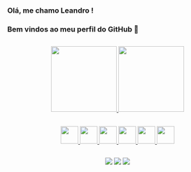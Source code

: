 ### Olá, me chamo Leandro !
### Bem vindos ao meu perfil do GitHub 👋 

 ##
 
<div align="center">
 
 
<a href="https://github.com/LEANDROMAIERO">
<img height="150em" src="https://github-readme-stats.vercel.app/api?username=LEANDROMAIERO&show_icons=true&theme=radical&include_all_commits=true&count_private=true"/>
<img height="150em" src="https://github-readme-stats.vercel.app/api/top-langs/?username=LEANDROMAIERO&layout=compact&langs_count=7&theme=radical"/> 
</div>

<!--  
![Snake animation](https://github.com/LEANDROMAIERO/LEANDROMAIERO/blob/output/github-contribution-grid-snake.svg) -->
 
##
 
  <div align="center">
  <img src="https://cdn.jsdelivr.net/gh/devicons/devicon/icons/javascript/javascript-original.svg" width="40" height="40" />
  <img src="https://cdn.jsdelivr.net/gh/devicons/devicon/icons/typescript/typescript-original.svg" width="40" height="40"/>
  <img src="https://cdn.jsdelivr.net/gh/devicons/devicon/icons/react/react-original.svg"  width="40" height="40"/>
  <img src="https://cdn.jsdelivr.net/gh/devicons/devicon/icons/html5/html5-original.svg" width="40" height="40"/>
  <img src="https://cdn.jsdelivr.net/gh/devicons/devicon/icons/css3/css3-original.svg" width="40" height"40"/>
  <img src="https://cdn.jsdelivr.net/gh/devicons/devicon/icons/git/git-original.svg"  width="40" height"40"/>
  </div>

## 

<div align="center">
<a href = "mailto:leandrogmaiero@gmail.com"><img src="https://img.shields.io/badge/-Gmail-%23333?style=for-the-badge&logo=gmail&logoColor=white" target="_blank"></a>
<a href="https://www.linkedin.com/in/leandro-g-maiero/" target="_blank"><img src="https://img.shields.io/badge/-LinkedIn-%230077B5?style=for-the-badge&logo=linkedin&logoColor=white" target="_blank"></a>
<!-- <a href="https://www.instagram.com/leandromaiero/" target="_blank"><img src="https://img.shields.io/badge/-Instagram-%23E4405F?style=for-the-badge&logo=instagram&logoColor=white" target="_blank"></a> -->
<a href="https://discord.gg/DTfvUHYRR9" target="_blank"><img src="https://img.shields.io/badge/Discord-7289DA?style=for-the-badge&logo=discord&logoColor=white" target="_blank"></a>
</div>  
 
